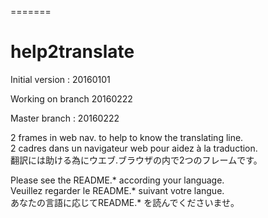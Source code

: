 =======
# help2translate

Initial version : 20160101

Working on branch 20160222

Master branch : 20160222

2 frames in web nav. to help to know the translating line.  
2 cadres dans un navigateur web pour aidez à la traduction.  
翻訳には助ける為にウエブ.ブラウザの内で2つのフレームです。

Please see the README.* according your language.  
Veuillez regarder le README.* suivant votre langue.  
あなたの言語に応じてREADME.* を読んでくださいませ。
